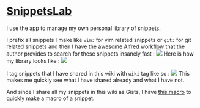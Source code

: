 # [SnippetsLab](https://www.renfei.org/snippets-lab/)
I use the app to manage my own personal library of snippets.

I prefix all snippets I make like `vim:` for vim related snippets or `git:` for git related snippets and then I have the [awesome Alfred workflow](https://www.renfei.org/snippets-lab/press-release/whats-new/osx-1.6.html "recent addition") that the author provides to search for these snippets insanely fast : 
![](https://i.imgur.com/otqc4pO.png)
Here is how my library looks like : 
![](https://i.imgur.com/gHcB7Vo.png)

I tag snippets that I have shared in this wiki with `wiki` tag like so : 
![](https://i.imgur.com/gBkuR1H.png)
This makes me quickly see what I have shared already and what I have not.

And since I share all my snippets in this wiki as Gists, I have [this macro](https://cdn.rawgit.com/nikitavoloboev/km-macros/master/macros/apps/snippetslab/update%20github%20gist%20-%20[hover%20over%20snippet].kmmacros) to quickly make a macro of a snippet.